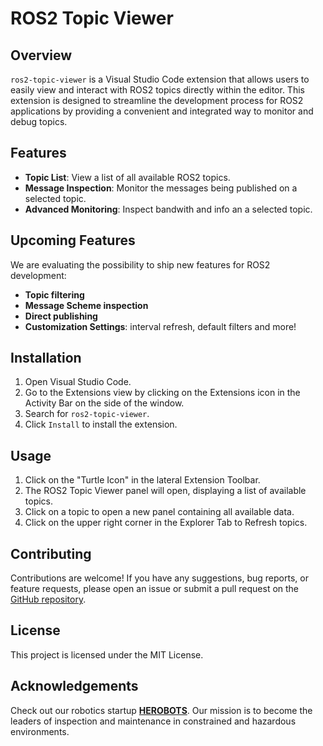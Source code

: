 # ROS2 Topic Viewer

## Overview

`ros2-topic-viewer` is a Visual Studio Code extension that allows users to easily view and interact with ROS2 topics directly within the editor. This extension is designed to streamline the development process for ROS2 applications by providing a convenient and integrated way to monitor and debug topics. 

## Features

- **Topic List**: View a list of all available ROS2 topics.
- **Message Inspection**: Monitor the messages being published on a selected topic.
- **Advanced Monitoring**: Inspect bandwith and info an a selected topic.

## Upcoming Features

We are evaluating the possibility to ship new features for ROS2 development:
- **Topic filtering**
- **Message Scheme inspection**
- **Direct publishing**
- **Customization Settings**: interval refresh, default filters and more!

## Installation

1. Open Visual Studio Code.
2. Go to the Extensions view by clicking on the Extensions icon in the Activity Bar on the side of the window.
3. Search for `ros2-topic-viewer`.
4. Click `Install` to install the extension.

## Usage

1. Click on the "Turtle Icon" in the lateral Extension Toolbar.
3. The ROS2 Topic Viewer panel will open, displaying a list of available topics.
4. Click on a topic to open a new panel containing all available data.
5. Click on the upper right corner in the Explorer Tab to Refresh topics.

## Contributing

Contributions are welcome! If you have any suggestions, bug reports, or feature requests, please open an issue or submit a pull request on the [GitHub repository](https://github.com/alesof/ROS2-VSC-Toolkit).

## License

This project is licensed under the MIT License.

## Acknowledgements

Check out our robotics startup **[HEROBOTS](https://www.herobots.eu/)**. Our mission is to become the leaders of inspection and maintenance in constrained and hazardous environments.